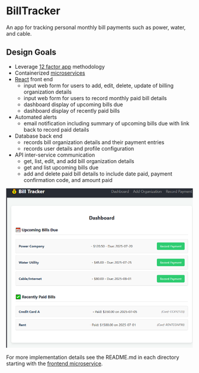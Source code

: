 # BillTracker

An app for tracking personal monthly bill payments such as power, water, and cable.

## Design Goals

- Leverage [12 factor app](https://12factor.net) methodology
- Containerized [microservices](https://martinfowler.com/microservices/)
- [React](https://react.dev) front end
  - input web form for users to add, edit, delete, update of billing organization details
  - input web form for users to record monthly paid bill details
  - dashboard display of upcoming bills due
  - dashboard display of recently paid bills
- Automated alerts
  - email notification including summary of upcoming bills due with link back to record paid details
- Database back end
  - records bill organization details and their payment entries
  - records user details and profile configuration
- API inter-service communication
  - get, list, edit, and add bill organization details
  - get and list upcoming bills due
  - add and delete paid bill details to include date paid, payment confirmation code, and amount paid

![dashboard](images/dashboard.PNG)

For more implementation details see the README.md in each directory starting with the [frontend microservice](my-bill-tracker-frontend/README.md).